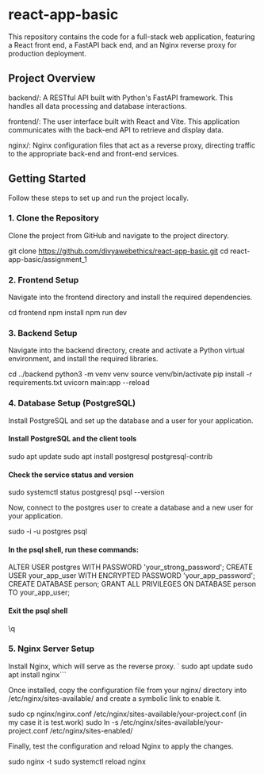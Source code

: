 # react-app-basic
This repository contains the code for a full-stack web application, featuring a React front end, a FastAPI back end, and an Nginx reverse proxy for production deployment.

## Project Overview
backend/: A RESTful API built with Python's FastAPI framework. This handles all data processing and database interactions.

frontend/: The user interface built with React and Vite. This application communicates with the back-end API to retrieve and display data.

nginx/: Nginx configuration files that act as a reverse proxy, directing traffic to the appropriate back-end and front-end services.

## Getting Started
Follow these steps to set up and run the project locally.

### 1. Clone the Repository
Clone the project from GitHub and navigate to the project directory.

git clone https://github.com/divyawebethics/react-app-basic.git
cd react-app-basic/assignment_1

### 2. Frontend Setup
Navigate into the frontend directory and install the required dependencies.

cd frontend
npm install
npm run dev

### 3. Backend Setup
Navigate into the backend directory, create and activate a Python virtual environment, and install the required libraries.

cd ../backend
python3 -m venv venv
source venv/bin/activate
pip install -r requirements.txt
uvicorn main:app --reload

### 4. Database Setup (PostgreSQL)
Install PostgreSQL and set up the database and a user for your application.

#### Install PostgreSQL and the client tools
sudo apt update
sudo apt install postgresql postgresql-contrib

#### Check the service status and version
sudo systemctl status postgresql
psql --version

Now, connect to the postgres user to create a database and a new user for your application.

sudo -i -u postgres
psql

#### In the psql shell, run these commands:
ALTER USER postgres WITH PASSWORD 'your_strong_password';
CREATE USER your_app_user WITH ENCRYPTED PASSWORD 'your_app_password';
CREATE DATABASE person;
GRANT ALL PRIVILEGES ON DATABASE person TO your_app_user;

#### Exit the psql shell
\q

### 5. Nginx Server Setup
Install Nginx, which will serve as the reverse proxy.
`
sudo apt update
sudo apt install nginx```

Once installed, copy the configuration file from your nginx/ directory into /etc/nginx/sites-available/ and create a symbolic link to enable it.

sudo cp nginx/nginx.conf /etc/nginx/sites-available/your-project.conf (in my case it is test.work)
sudo ln -s /etc/nginx/sites-available/your-project.conf /etc/nginx/sites-enabled/

Finally, test the configuration and reload Nginx to apply the changes.

sudo nginx -t
sudo systemctl reload nginx

